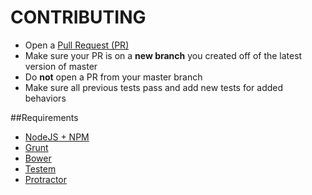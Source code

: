 CONTRIBUTING
============

* Open a [Pull Request (PR)](https://github.com/atparkerb/angular-kana/pull/new/master)
* Make sure your PR is on a **new branch** you created off of the latest version of master
* Do **not** open a PR from your master branch
* Make sure all previous tests pass and add new tests for added behaviors

##Requirements

* [NodeJS + NPM](http://nodejs.org/)
* [Grunt](http://gruntjs.com/)
* [Bower](http://bower.io/)
* [Testem](https://github.com/airportyh/testem)
* [Protractor](https://github.com/angular/protractor)
